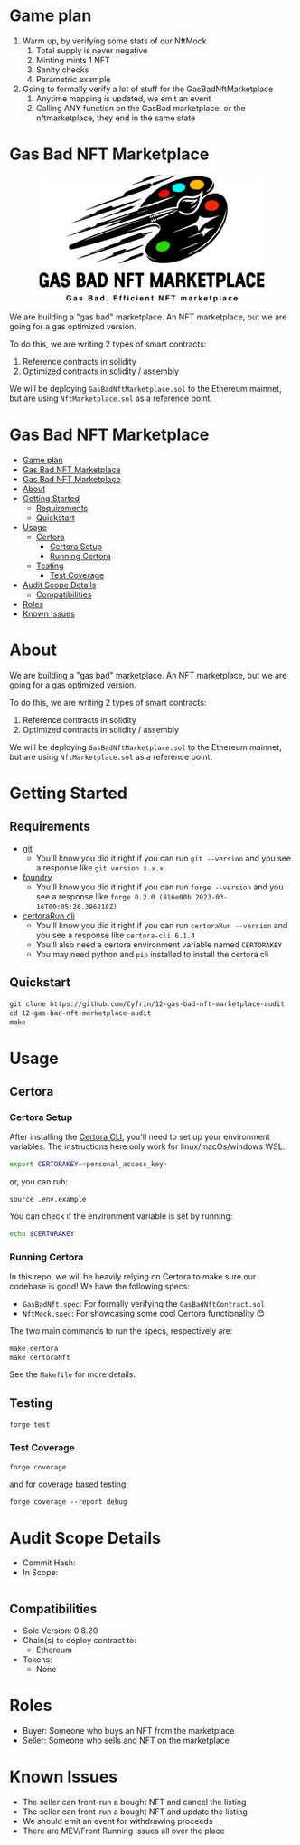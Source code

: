 # Game plan

1. Warm up, by verifying some stats of our NftMock
   1. Total supply is never negative
   2. Minting mints 1 NFT
   3. Sanity checks
   4. Parametric example
2. Going to formally verify a lot of stuff for the GasBadNftMarketplace
   1. Anytime mapping is updated, we emit an event
   2. Calling ANY function on the GasBad marketplace, or the nftmarketplace, they end in the same state

# Gas Bad NFT Marketplace

<p align="center">
<img src="./img/gas-bad.png" width="400" alt="gas-bad">
<br/>

We are building a "gas bad" marketplace. An NFT marketplace, but we are going for a gas optimized version.

To do this, we are writing 2 types of smart contracts:

1. Reference contracts in solidity
2. Optimized contracts in solidity / assembly

We will be deploying `GasBadNftMarketplace.sol` to the Ethereum mainnet, but are using `NftMarketplace.sol` as a reference point.

<!-- <p align="center">
<img src="./images/math-master.png" width="400" alt="gas bad nft marketplace">
<br/> -->

# Gas Bad NFT Marketplace

- [Game plan](#game-plan)
- [Gas Bad NFT Marketplace](#gas-bad-nft-marketplace)
- [Gas Bad NFT Marketplace](#gas-bad-nft-marketplace-1)
- [About](#about)
- [Getting Started](#getting-started)
  - [Requirements](#requirements)
  - [Quickstart](#quickstart)
- [Usage](#usage)
  - [Certora](#certora)
    - [Certora Setup](#certora-setup)
    - [Running Certora](#running-certora)
  - [Testing](#testing)
    - [Test Coverage](#test-coverage)
- [Audit Scope Details](#audit-scope-details)
  - [Compatibilities](#compatibilities)
- [Roles](#roles)
- [Known Issues](#known-issues)

# About

We are building a "gas bad" marketplace. An NFT marketplace, but we are going for a gas optimized version.

To do this, we are writing 2 types of smart contracts:

1. Reference contracts in solidity
2. Optimized contracts in solidity / assembly

We will be deploying `GasBadNftMarketplace.sol` to the Ethereum mainnet, but are using `NftMarketplace.sol` as a reference point.

# Getting Started

## Requirements

- [git](https://git-scm.com/book/en/v2/Getting-Started-Installing-Git)
  - You'll know you did it right if you can run `git --version` and you see a response like `git version x.x.x`
- [foundry](https://getfoundry.sh/)
  - You'll know you did it right if you can run `forge --version` and you see a response like `forge 0.2.0 (816e00b 2023-03-16T00:05:26.396218Z)`
- [certoraRun cli](https://docs.certora.com/en/latest/docs/user-guide/getting-started/install.html)
  - You'll know you did it right if you can run `certoraRun --version` and you see a response like `certora-cli 6.1.4`
  - You'll also need a certora environment variable named `CERTORAKEY`
  - You may need python and `pip` installed to install the certora cli

## Quickstart

```
git clone https://github.com/Cyfrin/12-gas-bad-nft-marketplace-audit
cd 12-gas-bad-nft-marketplace-audit
make
```

# Usage

## Certora

### Certora Setup

After installing the [Certora CLI](https://docs.certora.com/en/latest/docs/user-guide/getting-started/install.html), you'll need to set up your environment variables. The instructions here only work for linux/macOs/windows WSL.

```bash
export CERTORAKEY=<personal_access_key>
```

or, you can ruh:

```
source .env.example
```

You can check if the environment variable is set by running:

```bash
echo $CERTORAKEY
```

### Running Certora

In this repo, we will be heavily relying on Certora to make sure our codebase is good! We have the following specs:

- `GasBadNft.spec`: For formally verifying the `GasBadNftContract.sol`
- `NftMock.spec`: For showcasing some cool Certora functionality 😊

The two main commands to run the specs, respectively are:

```
make certora
make certoraNft
```

See the `Makefile` for more details.

## Testing

```
forge test
```

### Test Coverage

```
forge coverage
```

and for coverage based testing:

```
forge coverage --report debug
```

# Audit Scope Details

- Commit Hash:
- In Scope:

```

```

## Compatibilities

- Solc Version: 0.8.20
- Chain(s) to deploy contract to:
  - Ethereum
- Tokens:
  - None

# Roles

- Buyer: Someone who buys an NFT from the marketplace
- Seller: Someone who sells and NFT on the marketplace

# Known Issues

- The seller can front-run a bought NFT and cancel the listing
- The seller can front-run a bought NFT and update the listing
- We should emit an event for withdrawing proceeds
- There are MEV/Front Running issues all over the place
